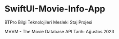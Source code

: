# SwiftUI-Movie-Info-App

BTPro Bilgi Teknolojileri Mesleki Staj Projesi

MVVM - The Movie Database API
Tarih: Ağustos 2023
